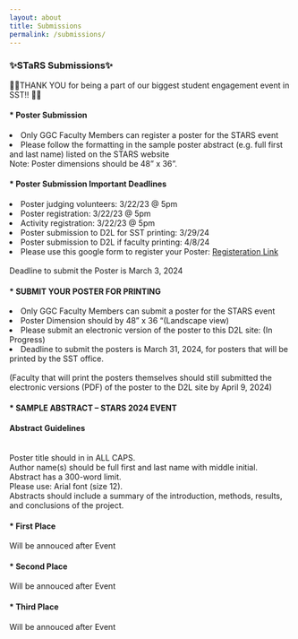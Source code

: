 ```yaml
---
layout: about
title: Submissions
permalink: /submissions/
---
```


<h3>✨STaRS Submissions✨</h3>

👏👏THANK YOU for being a part of our biggest student engagement event in SST!! 👏👏
   
#### * Poster Submission 

<li>Only GGC Faculty Members can register a poster for the STARS event 
</li>

<li>
Please follow the formatting in the sample poster abstract (e.g. full first and last name) listed on the STARS website <br>
   Note: Poster dimensions should be 48” x 36”.
</li>

#### * Poster Submission Important Deadlines 

<li>Poster judging volunteers:  3/22/23 @ 5pm  </li>
<li>Poster registration:  3/22/23 @ 5pm  </li>
<li>Activity registration:  3/22/23 @ 5pm  </li>
<li>Poster submission to D2L for SST printing:  3/29/24  </li>
<li>Poster submission to D2L if faculty printing:  4/8/24  </li>
<li>Please use this google form to register your Poster: <a href="https://forms.gle/2E2MisvmZLDUrADZA"> Registeration Link </a> </li><br>Deadline to submit the Poster is March 3, 2024 


#### * SUBMIT YOUR POSTER FOR PRINTING

   <li>Only GGC Faculty Members can submit a poster for the STARS event </li>
   <li>Poster Dimension should by 48” x 36 “(Landscape view) </li>
   <li>Please submit an electronic version of the poster to this D2L site: (In Progress) </li>
   <li>Deadline to submit the posters is March 31, 2024, for posters that will be printed by the SST office.</li>
   <br>
   (Faculty that will print the posters themselves should still submitted the electronic versions (PDF) of the poster to the D2L site by April 9, 2024) 

   
#### * SAMPLE ABSTRACT – STARS 2024 EVENT
<h4>Abstract Guidelines </h4> 
<br>
Poster title should in in ALL CAPS. 
<br>
Author name(s) should be full first and last name with middle initial. 
<br>
Abstract has a 300-word limit. 
<br>
Please use: Arial font (size 12). 
<br>
Abstracts should include a summary of the introduction, methods, results, and conclusions of the project. 

#### * First Place
Will be annouced after Event 

#### * Second Place
Will be annouced after Event 

#### * Third Place
Will be annouced after Event 
